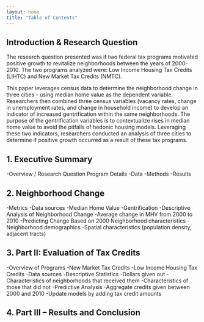 ```yaml
---
layout: home
title: "Table of Contents"
---
```

## Introduction & Research Question
The research question presented was if two federal tax programs motivated positive growth to revitalize neighborhoods between the years of 2000-2010. The two programs analyzed were: Low Income Housing Tax Credits (LIHTC) and New Market Tax Credits (NMTC).

This paper leverages census data to determine the neighborhood change in three cities - using median home value as the dependent variable. Researchers then combined three census variables (vacancy rates, change in unemployment rates, and change in household income) to develop an indicator of increased gentrification within the same neighborhoods. The purpose of the gentrification variables is to contextualize rises in median home value to avoid the pitfalls of hedonic housing models. Leveraging these two indicators, researchers conducted an analysis of three cities to determine if positive growth occurred as a result of these tax programs.

## 1. Executive Summary
-Overview / Research Question Program Details
-Data
-Methods
-Results
## 2. Neighborhood Change
-Metrics
  -Data sources
  -Median Home Value
  -Gentrification
-Descriptive Analysis of Neighborhood Change
-Average change in MHV from 2000 to 2010
-Predicting Change Based on 2000 Neighborhood characteristics
  -Neighborhood demographics
  -Spatial characteristics (population density, adjacent tracts)
## 3. Part II: Evaluation of Tax Credits
-Overview of Programs
  -New Market Tax Credits
  -Low Income Housing Tax Credits
-Data sources
-Descriptive Statistics
  -Dollars given out
  -Characteristics of neighborhoods that received them
  -Characteristics of those that did not
-Predictive Analysis
  -Aggregate credits given between 2000 and 2010
  -Update models by adding tax credit amounts
## 4. Part III – Results and Conclusion
